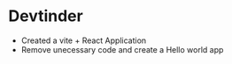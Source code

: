 # Devtinder

- Created a vite + React Application
- Remove unecessary code and create a Hello world app
